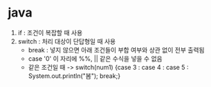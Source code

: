# java

1. if : 조건이 복잡할 때 사용
2. switch : 처리 대상이 단답형일 때 사용 
    - break : 넣지 않으면 아래 조건들이 부합 여부와 상관 없이 전부 출력됨
    - case '0' 이 자리에 %%, || 같은 수식을 넣을 수 없음
    - 같은 조건일 때 -> switch(num1) {case 3 : case 4 : case 5 : System.out.println("봄"); break;}

    